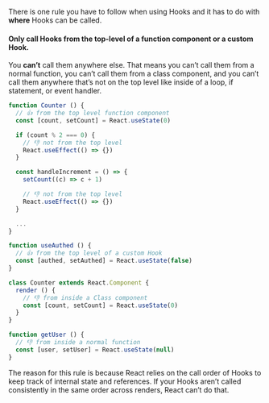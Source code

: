 There is one rule you have to follow when using Hooks and it has to do with **where** Hooks can be called.

#### Only call Hooks from the top-level of a function component or a custom Hook.

You **can’t** call them anywhere else. That means you can’t call them from a normal function, you can’t call them from a class component, and you can’t call them anywhere that’s not on the top level like inside of a loop, if statement, or event handler.

```javascript
function Counter () {
  // 👍 from the top level function component
  const [count, setCount] = React.useState(0)

  if (count % 2 === 0) {
    // 👎 not from the top level
    React.useEffect(() => {})
  }

  const handleIncrement = () => {
    setCount((c) => c + 1)

    // 👎 not from the top level
    React.useEffect(() => {})
  }

  ...
}
```

```javascript
function useAuthed () {
  // 👍 from the top level of a custom Hook
  const [authed, setAuthed] = React.useState(false)
}
```

```javascript
class Counter extends React.Component {
  render () {
    // 👎 from inside a Class component
    const [count, setCount] = React.useState(0)
  }
}
```

```javascript
function getUser () {
  // 👎 from inside a normal function
  const [user, setUser] = React.useState(null)
}
```

The reason for this rule is because React relies on the call order of Hooks to keep track of internal state and references. If your Hooks aren’t called consistently in the same order across renders, React can’t do that.